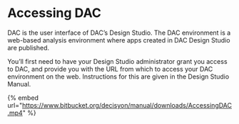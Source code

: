 # Accessing DAC

DAC is the user interface of DAC’s Design Studio. The DAC environment is a web-based analysis environment where apps created in DAC Design Studio are published.

You’ll first need to have your Design Studio administrator grant you access to DAC, and provide you with the URL from which to access your DAC environment on the web. Instructions for this are given in the Design Studio Manual.

{% embed url="https://www.bitbucket.org/decisyon/manual/downloads/AccessingDAC.mp4" %}



